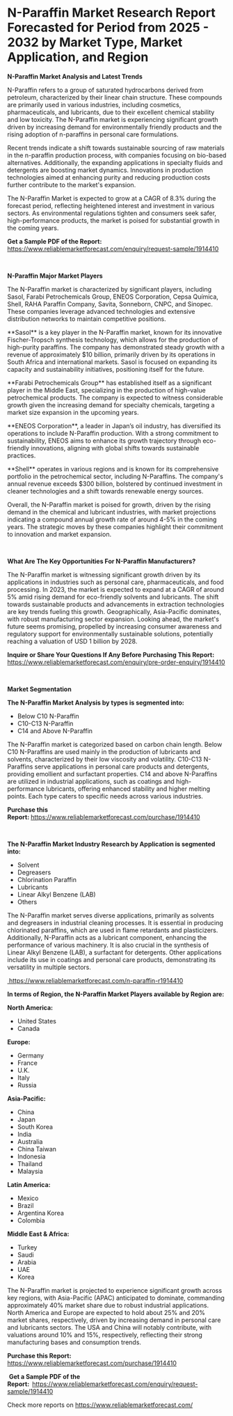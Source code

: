 <p><h1>N-Paraffin Market Research Report Forecasted for Period from 2025 -  2032 by Market Type, Market Application, and Region</h1></p><p><strong>N-Paraffin Market Analysis and Latest Trends</strong></p>
<p><p>N-Paraffin refers to a group of saturated hydrocarbons derived from petroleum, characterized by their linear chain structure. These compounds are primarily used in various industries, including cosmetics, pharmaceuticals, and lubricants, due to their excellent chemical stability and low toxicity. The N-Paraffin market is experiencing significant growth driven by increasing demand for environmentally friendly products and the rising adoption of n-paraffins in personal care formulations.</p><p>Recent trends indicate a shift towards sustainable sourcing of raw materials in the n-paraffin production process, with companies focusing on bio-based alternatives. Additionally, the expanding applications in specialty fluids and detergents are boosting market dynamics. Innovations in production technologies aimed at enhancing purity and reducing production costs further contribute to the market's expansion.</p><p>The N-Paraffin Market is expected to grow at a CAGR of 8.3% during the forecast period, reflecting heightened interest and investment in various sectors. As environmental regulations tighten and consumers seek safer, high-performance products, the market is poised for substantial growth in the coming years.</p></p>
<p><strong>Get a Sample PDF of the Report:&nbsp;</strong> <a href="https://www.reliablemarketforecast.com/enquiry/request-sample/1914410?utm_campaign=2455&utm_medium=2&utm_source=Github&utm_content=ia&utm_term=03042025&utm_id=n-paraffin">https://www.reliablemarketforecast.com/enquiry/request-sample/1914410</a></p>
<p>&nbsp;</p>
<p><strong>N-Paraffin Major Market Players</strong></p>
<p><p>The N-Paraffin market is characterized by significant players, including Sasol, Farabi Petrochemicals Group, ENEOS Corporation, Cepsa Química, Shell, RAHA Paraffin Company, Savita, Sonneborn, CNPC, and Sinopec. These companies leverage advanced technologies and extensive distribution networks to maintain competitive positions.</p><p>**Sasol** is a key player in the N-Paraffin market, known for its innovative Fischer-Tropsch synthesis technology, which allows for the production of high-purity paraffins. The company has demonstrated steady growth with a revenue of approximately $10 billion, primarily driven by its operations in South Africa and international markets. Sasol is focused on expanding its capacity and sustainability initiatives, positioning itself for the future.</p><p>**Farabi Petrochemicals Group** has established itself as a significant player in the Middle East, specializing in the production of high-value petrochemical products. The company is expected to witness considerable growth given the increasing demand for specialty chemicals, targeting a market size expansion in the upcoming years.</p><p>**ENEOS Corporation**, a leader in Japan’s oil industry, has diversified its operations to include N-Paraffin production. With a strong commitment to sustainability, ENEOS aims to enhance its growth trajectory through eco-friendly innovations, aligning with global shifts towards sustainable practices.</p><p>**Shell** operates in various regions and is known for its comprehensive portfolio in the petrochemical sector, including N-Paraffins. The company's annual revenue exceeds $300 billion, bolstered by continued investment in cleaner technologies and a shift towards renewable energy sources.</p><p>Overall, the N-Paraffin market is poised for growth, driven by the rising demand in the chemical and lubricant industries, with market projections indicating a compound annual growth rate of around 4-5% in the coming years. The strategic moves by these companies highlight their commitment to innovation and market expansion.</p></p>
<p>&nbsp;</p>
<p><strong>What Are The Key Opportunities For N-Paraffin Manufacturers?</strong></p>
<p><p>The N-Paraffin market is witnessing significant growth driven by its applications in industries such as personal care, pharmaceuticals, and food processing. In 2023, the market is expected to expand at a CAGR of around 5% amid rising demand for eco-friendly solvents and lubricants. The shift towards sustainable products and advancements in extraction technologies are key trends fueling this growth. Geographically, Asia-Pacific dominates, with robust manufacturing sector expansion. Looking ahead, the market's future seems promising, propelled by increasing consumer awareness and regulatory support for environmentally sustainable solutions, potentially reaching a valuation of USD 1 billion by 2028.</p></p>
<p><strong>Inquire or Share Your Questions If Any Before Purchasing This Report:</strong> <a href="https://www.reliablemarketforecast.com/enquiry/pre-order-enquiry/1914410?utm_campaign=2455&utm_medium=2&utm_source=Github&utm_content=ia&utm_term=03042025&utm_id=n-paraffin">https://www.reliablemarketforecast.com/enquiry/pre-order-enquiry/1914410</a></p>
<p>&nbsp;</p>
<p><strong>Market Segmentation</strong></p>
<p><strong>The N-Paraffin Market Analysis by types is segmented into:</strong></p>
<p><ul><li>Below C10 N-Paraffin</li><li>C10-C13 N-Paraffin</li><li>C14 and Above N-Paraffin</li></ul></p>
<p><p>The N-Paraffin market is categorized based on carbon chain length. Below C10 N-Paraffins are used mainly in the production of lubricants and solvents, characterized by their low viscosity and volatility. C10-C13 N-Paraffins serve applications in personal care products and detergents, providing emollient and surfactant properties. C14 and above N-Paraffins are utilized in industrial applications, such as coatings and high-performance lubricants, offering enhanced stability and higher melting points. Each type caters to specific needs across various industries.</p></p>
<p><strong>Purchase this Report:&nbsp;</strong><a href="https://www.reliablemarketforecast.com/purchase/1914410?utm_campaign=2455&utm_medium=2&utm_source=Github&utm_content=ia&utm_term=03042025&utm_id=n-paraffin">https://www.reliablemarketforecast.com/purchase/1914410</a></p>
<p>&nbsp;</p>
<p><strong>The N-Paraffin Market Industry Research by Application is segmented into:</strong></p>
<p><ul><li>Solvent</li><li>Degreasers</li><li>Chlorination Paraffin</li><li>Lubricants</li><li>Linear Alkyl Benzene (LAB)</li><li>Others</li></ul></p>
<p><p>The N-Paraffin market serves diverse applications, primarily as solvents and degreasers in industrial cleaning processes. It is essential in producing chlorinated paraffins, which are used in flame retardants and plasticizers. Additionally, N-Paraffin acts as a lubricant component, enhancing the performance of various machinery. It is also crucial in the synthesis of Linear Alkyl Benzene (LAB), a surfactant for detergents. Other applications include its use in coatings and personal care products, demonstrating its versatility in multiple sectors.</p></p>
<p><a href="https://www.reliablemarketforecast.com/n-paraffin-r1914410?utm_campaign=2455&utm_medium=2&utm_source=Github&utm_content=ia&utm_term=03042025&utm_id=n-paraffin">&nbsp;https://www.reliablemarketforecast.com/n-paraffin-r1914410</a></p>
<p><strong>In terms of Region, the N-Paraffin Market Players available by Region are:</strong></p>
<p>
    <p> <strong> North America: </strong>
        <ul>
            <li>United States</li>
            <li>Canada</li>
        </ul>
        </p> 
    <p> <strong> Europe: </strong>
        <ul>
            <li>Germany</li>
            <li>France</li>
            <li>U.K.</li>
            <li>Italy</li>
            <li>Russia</li>
        </ul>
        </p> 
    <p> <strong> Asia-Pacific: </strong>
        <ul>
            <li>China</li>
            <li>Japan</li>
            <li>South Korea</li>
            <li>India</li>
            <li>Australia</li>
            <li>China Taiwan</li>
            <li>Indonesia</li>
            <li>Thailand</li>
            <li>Malaysia</li>
        </ul>
        </p> 
    <p> <strong> Latin America: </strong>
        <ul>
            <li>Mexico</li>
            <li>Brazil</li>
            <li>Argentina Korea</li>
            <li>Colombia</li>
        </ul>
        </p> 
    <p> <strong> Middle East & Africa: </strong>
        <ul>
            <li>Turkey</li>
            <li>Saudi</li>
            <li>Arabia</li>
            <li>UAE</li>
            <li>Korea</li>
        </ul>
    </p>
    </p>
<p><p>The N-Paraffin market is projected to experience significant growth across key regions, with Asia-Pacific (APAC) anticipated to dominate, commanding approximately 40% market share due to robust industrial applications. North America and Europe are expected to hold about 25% and 20% market shares, respectively, driven by increasing demand in personal care and lubricants sectors. The USA and China will notably contribute, with valuations around 10% and 15%, respectively, reflecting their strong manufacturing bases and consumption trends.</p></p>
<p><strong>Purchase this Report: </strong><a href="https://www.reliablemarketforecast.com/purchase/1914410?utm_campaign=2455&utm_medium=2&utm_source=Github&utm_content=ia&utm_term=03042025&utm_id=n-paraffin">https://www.reliablemarketforecast.com/purchase/1914410</a></p>
<p>&nbsp;<strong>Get a Sample PDF of the Report:&nbsp;&nbsp;</strong><a href="https://www.reliablemarketforecast.com/enquiry/request-sample/1914410?utm_campaign=2455&utm_medium=2&utm_source=Github&utm_content=ia&utm_term=03042025&utm_id=n-paraffin">https://www.reliablemarketforecast.com/enquiry/request-sample/1914410</a></p>
<p><strong></strong></p>
<p>Check more reports on <a href="https://www.reliablemarketforecast.com/?utm_campaign=2455&utm_medium=2&utm_source=Github&utm_content=ia&utm_term=03042025&utm_id=n-paraffin">https://www.reliablemarketforecast.com/</a></p>